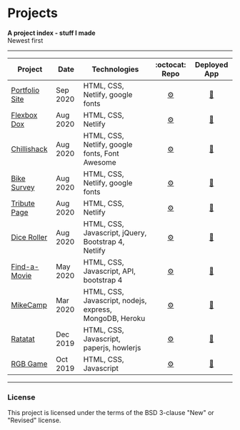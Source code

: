 # Projects
**A project index - stuff I made**<br>
Newest first

---


| Project         | Date     | Technologies       | :octocat:  Repo     |  Deployed App         |
|-----------------|----------|--------------------|:-------------------:|:---------------------:|
|[Portfolio Site](https://github.com/MakeItBack/Portfolio-Site-fCC) | Sep 2020 | HTML, CSS, Netlify, google fonts | [	:gear:](https://github.com/MakeItBack/Portfolio-Site-fCC "Portfolio repo") | [:rocket:](https://mikeback.netlify.app/ "Open portfolio site") |
|[Flexbox Dox](https://github.com/MakeItBack/Flexbox-Dox) | Aug 2020 | HTML, CSS, Netlify | [	:gear:](https://github.com/MakeItBack/Flexbox-Dox "Flexbox Dox repo") | [:rocket:](https://flexboxdox.netlify.app/ "Open Flexbox Dox") |
|[Chillishack](https://github.com/MakeItBack/Chillishack) | Aug 2020 | HTML, CSS, Netlify, google fonts, Font Awesome | [	:gear:](https://github.com/MakeItBack/Chillishack "Chillishack repo") | [:rocket:](https://chillishack.netlify.app/ "Open Chillishack") |
|[Bike Survey](https://github.com/MakeItBack/Bike-Survey) | Aug 2020 | HTML, CSS, Netlify, google fonts | [	:gear:](https://github.com/MakeItBack/Bike-Survey "Survey repo") | [:rocket:](https://bike-survey.netlify.app/ "Open Survey") |
|[Tribute Page](https://github.com/MakeItBack/Tribute) | Aug 2020 | HTML, CSS, Netlify | [	:gear:](https://github.com/MakeItBack/Tribute "Tribute repo") | [:rocket:](https://record-tribute.netlify.app/ "Open Tribute") |
|[Dice Roller](https://github.com/MakeItBack/Dice-Roller) | Aug 2020 | HTML, CSS, Javascript, jQuery, Bootstrap 4, Netlify | [	:gear:](https://github.com/MakeItBack/Dice-Roller "Dice Roller repo") | [:rocket:](https://olives-dice-roller.netlify.app/ "Open Dice Roller") |
|[Find-a-Movie](https://github.com/MakeItBack/Find-a-Movie) | May 2020 | HTML, CSS, Javascript, API, bootstrap 4 | [	:gear:](https://github.com/MakeItBack/Find-a-Movie "Find-a-Movie repo") | [:rocket:](https://find-a-movie.netlify.app/ "Open Find-a-Movie") |
|[MikeCamp](https://github.com/MakeItBack/MikeCamp) | Mar 2020 | HTML, CSS, Javascript, nodejs, express, MongoDB, Heroku | [	:gear:](https://github.com/MakeItBack/MikeCamp "MikeCamp repo") | [:rocket:](https://mike-camp.herokuapp.com/ "Open MikeCamp") |
|[Ratatat](https://github.com/MakeItBack/Ratatat) | Dec 2019 | HTML, CSS, Javascript, paperjs, howlerjs | [	:gear:](https://github.com/MakeItBack/Ratatat "Ratatat repo") | [:rocket:](https://ratatat.netlify.app/ "Open Ratatat") |
|[RGB Game](https://github.com/MakeItBack/RGB-Game) | Oct 2019 | HTML, CSS, Javascript | [	:gear:](https://github.com/MakeItBack/RGB-Game "RGB Game repo") | [:rocket:](https://redgreenblue.netlify.app/ "Open RGB Game") |

___

### License
This project is licensed under the terms of the BSD 3-clause "New" or "Revised" license.<br>
